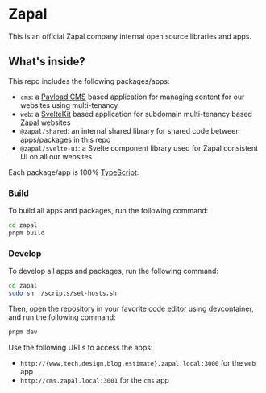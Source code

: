 # Zapal

This is an official Zapal company internal open source libraries and apps.

## What's inside?

This repo includes the following packages/apps:

- `cms`: a [Payload CMS](https://www.payloadcms.com/) based application for managing content for our websites using multi-tenancy
- `web`: a [SvelteKit](https://kit.svelte.dev/) based application for subdomain multi-tenancy based
  [Zapal](https://www.zapal.tech) websites
- `@zapal/shared`: an internal shared library for shared code between apps/packages in this repo
- `@zapal/svelte-ui`: a Svelte component library used for Zapal consistent UI on all our websites

Each package/app is 100% [TypeScript](https://www.typescriptlang.org/).

### Build

To build all apps and packages, run the following command:

```sh
cd zapal
pnpm build
```

### Develop

To develop all apps and packages, run the following command:

```sh
cd zapal
sudo sh ./scripts/set-hosts.sh
```

Then, open the repository in your favorite code editor using devcontainer, and run the following command:

```sh
pnpm dev
```

Use the following URLs to access the apps:

- `http://{www,tech,design,blog,estimate}.zapal.local:3000` for the `web` app
- `http://cms.zapal.local:3001` for the `cms` app
